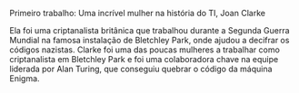 Primeiro trabalho: Uma incrível mulher na história do TI, Joan Clarke

Ela foi uma criptanalista britânica que trabalhou durante a Segunda Guerra Mundial na famosa instalação de Bletchley Park, onde ajudou a decifrar os códigos nazistas. Clarke foi uma das poucas mulheres a trabalhar como criptanalista em Bletchley Park e foi uma colaboradora chave na equipe liderada por Alan Turing, que conseguiu quebrar o código da máquina Enigma.